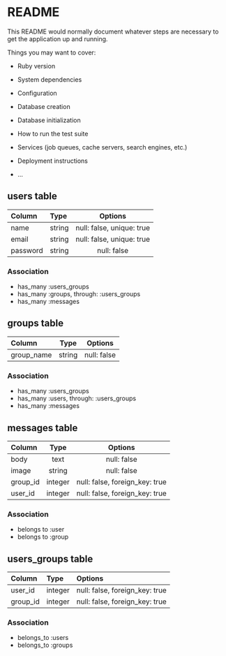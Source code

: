 # README

This README would normally document whatever steps are necessary to get the
application up and running.

Things you may want to cover:

* Ruby version

* System dependencies

* Configuration

* Database creation

* Database initialization

* How to run the test suite

* Services (job queues, cache servers, search engines, etc.)

* Deployment instructions

* ...

## users table

| Column | Type | Options |
|:-------|:-----|:-------:|
| name | string | null: false, unique: true |
| email | string |null: false, unique: true |
| password | string |null: false|

### Association
 - has_many :users_groups
 - has_many :groups, through: :users_groups
 - has_many :messages

## groups table

| Column | Type | Options |
|:-------|:----:|:-------:|
| group_name | string |null: false|

### Association
 - has_many :users_groups
 - has_many :users, through: :users_groups
 - has_many :messages

## messages table

| Column | Type | Options |
|:-------|:----:|:-------:|
| body | text |null: false|
| image | string |null: false|
| group_id | integer |null: false, foreign_key: true|
| user_id | integer |null: false, foreign_key: true|

### Association
 - belongs to :user
 - belongs to :group

## users_groups table

| Column | Type | Options |
|:-------|:-----|:--------|
| user_id | integer |null: false, foreign_key: true|
| group_id | integer |null: false, foreign_key: true|

### Association
 - belongs_to :users
 - belongs_to :groups